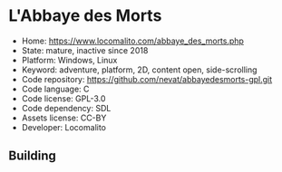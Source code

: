# L'Abbaye des Morts

- Home: https://www.locomalito.com/abbaye_des_morts.php
- State: mature, inactive since 2018
- Platform: Windows, Linux
- Keyword: adventure, platform, 2D, content open, side-scrolling
- Code repository: https://github.com/nevat/abbayedesmorts-gpl.git
- Code language: C
- Code license: GPL-3.0
- Code dependency: SDL
- Assets license: CC-BY
- Developer: Locomalito

## Building
